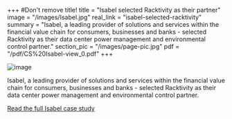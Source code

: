 +++
#Don't remove title!
title = "Isabel selected Racktivity as their partner"
image = "/images/Isabel.jpg"
real_link = "isabel-selected-racktivity"
summary = "Isabel, a leading provider of solutions and services within the financial value chain for consumers, businesses and banks - selected Racktivity as their data center power management and environmental control partner."
section_pic = "/images/page-pic.jpg"
pdf = "/pdf/CS%20Isabel-view_0.pdf"
+++

![image](/images/Isabel.jpg)

Isabel, a leading provider of solutions and services within the financial value chain for consumers, businesses and banks - selected Racktivity as their data center power management and environmental control partner.

[Read the full Isabel case study](/pdf/CS%20Isabel-view_0.pdf "CS Isabel-view.pdf")